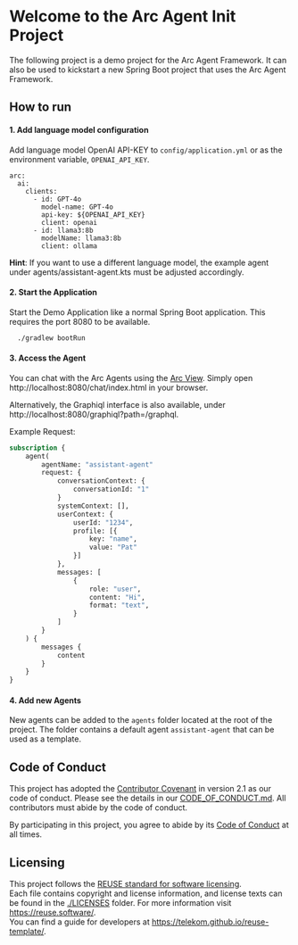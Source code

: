 <!--
SPDX-FileCopyrightText: 2023 Deutsche Telekom AG

SPDX-License-Identifier: CC0-1.0    
-->
# Welcome to the Arc Agent Init Project

The following project is a demo project for the Arc Agent Framework. 
It can also be used to kickstart a new Spring Boot project that uses the Arc Agent Framework.

## How to run

#### 1. Add language model configuration

Add language model OpenAI API-KEY to `config/application.yml` or as the environment variable, `OPENAI_API_KEY`.

```
arc:
  ai:
    clients:
      - id: GPT-4o
        model-name: GPT-4o
        api-key: ${OPENAI_API_KEY}
        client: openai
      - id: llama3:8b
        modelName: llama3:8b
        client: ollama
```

**Hint**: If you want to use a different language model, 
the example agent under agents/assistant-agent.kts must be adjusted accordingly.

#### 2. Start the Application

Start the Demo Application like a normal Spring Boot application.
This requires the port 8080 to be available.

```bash
  ./gradlew bootRun
```


#### 3. Access the Agent

You can chat with the Arc Agents using the [Arc View](https://github.com/lmos-ai/arc-view).
Simply open http://localhost:8080/chat/index.html in your browser.

Alternatively, the Graphiql interface is also available, under http://localhost:8080/graphiql?path=/graphql.

Example Request:

```graphql
subscription {
    agent(
        agentName: "assistant-agent"
        request: {
            conversationContext: {
                conversationId: "1"
            }
            systemContext: [],
            userContext: {
                userId: "1234",
                profile: [{
                    key: "name",
                    value: "Pat"
                }]
            },
            messages: [
                {
                    role: "user",
                    content: "Hi",
                    format: "text",
                }
            ]
        }
    ) {
        messages {
            content
        }
    }
}
```


#### 4. Add new Agents

New agents can be added to the `agents` folder located at the root of the project.
The folder contains a default agent `assistant-agent` that can be used as a template.


## Code of Conduct

This project has adopted the [Contributor Covenant](https://www.contributor-covenant.org/) in version 2.1 as our code of conduct. Please see the details in our [CODE_OF_CONDUCT.md](CODE_OF_CONDUCT.md). All contributors must abide by the code of conduct.

By participating in this project, you agree to abide by its [Code of Conduct](./CODE_OF_CONDUCT.md) at all times.

## Licensing

This project follows the [REUSE standard for software licensing](https://reuse.software/).    
Each file contains copyright and license information, and license texts can be found in the [./LICENSES](./LICENSES) folder. For more information visit https://reuse.software/.    
You can find a guide for developers at https://telekom.github.io/reuse-template/.   